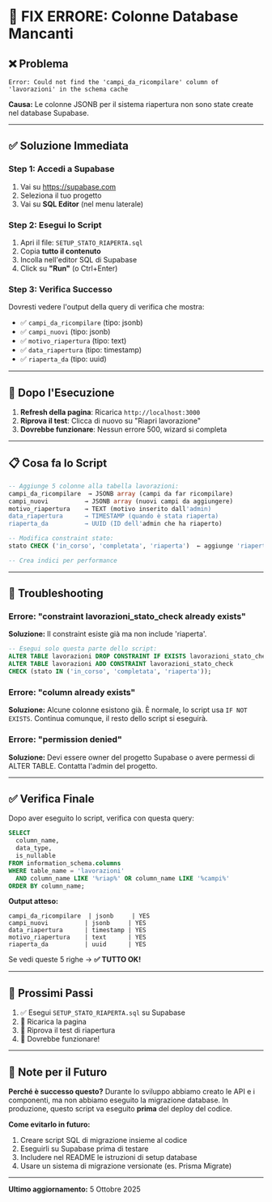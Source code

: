# 🔧 FIX ERRORE: Colonne Database Mancanti

## ❌ Problema
```
Error: Could not find the 'campi_da_ricompilare' column of 'lavorazioni' in the schema cache
```

**Causa:** Le colonne JSONB per il sistema riapertura non sono state create nel database Supabase.

---

## ✅ Soluzione Immediata

### Step 1: Accedi a Supabase
1. Vai su https://supabase.com
2. Seleziona il tuo progetto
3. Vai su **SQL Editor** (nel menu laterale)

### Step 2: Esegui lo Script
1. Apri il file: `SETUP_STATO_RIAPERTA.sql`
2. Copia **tutto il contenuto**
3. Incolla nell'editor SQL di Supabase
4. Click su **"Run"** (o Ctrl+Enter)

### Step 3: Verifica Successo
Dovresti vedere l'output della query di verifica che mostra:
- ✅ `campi_da_ricompilare` (tipo: jsonb)
- ✅ `campi_nuovi` (tipo: jsonb)
- ✅ `motivo_riapertura` (tipo: text)
- ✅ `data_riapertura` (tipo: timestamp)
- ✅ `riaperta_da` (tipo: uuid)

---

## 🔄 Dopo l'Esecuzione

1. **Refresh della pagina**: Ricarica `http://localhost:3000`
2. **Riprova il test**: Clicca di nuovo su "Riapri lavorazione"
3. **Dovrebbe funzionare**: Nessun errore 500, wizard si completa

---

## 📋 Cosa fa lo Script

```sql
-- Aggiunge 5 colonne alla tabella lavorazioni:
campi_da_ricompilare  → JSONB array (campi da far ricompilare)
campi_nuovi          → JSONB array (nuovi campi da aggiungere)
motivo_riapertura    → TEXT (motivo inserito dall'admin)
data_riapertura      → TIMESTAMP (quando è stata riaperta)
riaperta_da          → UUID (ID dell'admin che ha riaperto)

-- Modifica constraint stato:
stato CHECK ('in_corso', 'completata', 'riaperta')  ← aggiunge 'riaperta'

-- Crea indici per performance
```

---

## 🚨 Troubleshooting

### Errore: "constraint lavorazioni_stato_check already exists"
**Soluzione:** Il constraint esiste già ma non include 'riaperta'.
```sql
-- Esegui solo questa parte dello script:
ALTER TABLE lavorazioni DROP CONSTRAINT IF EXISTS lavorazioni_stato_check;
ALTER TABLE lavorazioni ADD CONSTRAINT lavorazioni_stato_check 
CHECK (stato IN ('in_corso', 'completata', 'riaperta'));
```

### Errore: "column already exists"
**Soluzione:** Alcune colonne esistono già. È normale, lo script usa `IF NOT EXISTS`.
Continua comunque, il resto dello script si eseguirà.

### Errore: "permission denied"
**Soluzione:** Devi essere owner del progetto Supabase o avere permessi di ALTER TABLE.
Contatta l'admin del progetto.

---

## ✅ Verifica Finale

Dopo aver eseguito lo script, verifica con questa query:

```sql
SELECT 
  column_name, 
  data_type, 
  is_nullable
FROM information_schema.columns 
WHERE table_name = 'lavorazioni' 
  AND column_name LIKE '%riap%' OR column_name LIKE '%campi%'
ORDER BY column_name;
```

**Output atteso:**
```
campi_da_ricompilare  | jsonb     | YES
campi_nuovi          | jsonb     | YES
data_riapertura      | timestamp | YES
motivo_riapertura    | text      | YES
riaperta_da          | uuid      | YES
```

Se vedi queste 5 righe → **✅ TUTTO OK!**

---

## 🔄 Prossimi Passi

1. ✅ Esegui `SETUP_STATO_RIAPERTA.sql` su Supabase
2. 🔄 Ricarica la pagina
3. 🧪 Riprova il test di riapertura
4. 🎉 Dovrebbe funzionare!

---

## 📝 Note per il Futuro

**Perché è successo questo?**
Durante lo sviluppo abbiamo creato le API e i componenti, ma non abbiamo eseguito la migrazione database. In produzione, questo script va eseguito **prima** del deploy del codice.

**Come evitarlo in futuro:**
1. Creare script SQL di migrazione insieme al codice
2. Eseguirli su Supabase prima di testare
3. Includere nel README le istruzioni di setup database
4. Usare un sistema di migrazione versionate (es. Prisma Migrate)

---

**Ultimo aggiornamento:** 5 Ottobre 2025
